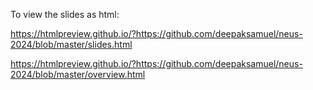 To view the slides as html:

https://htmlpreview.github.io/?https://github.com/deepaksamuel/neus-2024/blob/master/slides.html

https://htmlpreview.github.io/?https://github.com/deepaksamuel/neus-2024/blob/master/overview.html